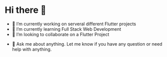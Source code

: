 # Hi there 👋

- 🔭 I’m currently working on serveral different Flutter projects
- 🌱 I’m currently learning Full Stack Web Development
- 👯 I’m looking to collaborate on a Flutter Project
<!--
- 🤔 I’m looking for help with
 -->
- 💬 Ask me about anything. Let me know if you have any question or need help with anything.
<!--
- 📫 How to reach me: Contact me on 
- 😄 Pronouns: ...
- ⚡ Fun fact: ...
-->
